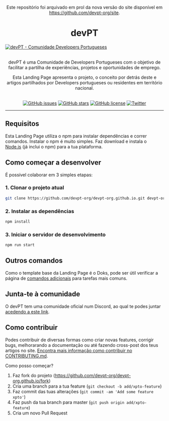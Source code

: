 <p align="center">Este repositório foi arquivado em prol da nova versão do site disponível em <a href="https://github.com/devpt-org/site">https://github.com/devpt-org/site</a>.</p>

<h1 align="center">devPT</h1>

<a href="https://devpt-org.github.io/" title="devPT">
  <img src="https://github.com/devpt-org/devpt-org.github.io/blob/master/static/devpt.png?raw=true" alt="devPT - Comunidade Developers Portugueses" />
</a>

<br />
<br />

<p align="center">
  devPT é uma Comunidade de Developers Portugueses com o objetivo de facilitar a partilha de experiências, projetos e oportunidades de emprego.
</p>

<p align="center">
  Esta Landing Page apresenta o projeto, o conceito por detrás deste e artigos partilhados por Developers portugueses ou residentes em território nacional.
</p>

<br />

<div align="center">
  <!-- Issues -->
  <a href="https://github.com/devpt-org/devpt-org.github.io/issues"><img alt="GitHub issues" src="https://img.shields.io/github/issues/devpt-org/devpt-org.github.io?style=for-the-badge"></a>
  <!-- Stars -->
  <a href="https://github.com/devpt-org/devpt-org.github.io/stargazers"><img alt="GitHub stars" src="https://img.shields.io/github/stars/devpt-org/devpt-org.github.io?style=for-the-badge"></a>
  <!-- License -->
  <a href="https://github.com/devpt-org/devpt-org.github.io/blob/master/LICENSE"><img alt="GitHub license" src="https://img.shields.io/github/license/devpt-org/devpt-org.github.io?style=for-the-badge"></a>
  </a>
  <!-- Tweet -->
  <a href="https://twitter.com/intent/tweet?text=Wow:&url=https%3A%2F%2Fgithub.com%2Fdevpt-org%2Fdevpt-org.github.io"><img alt="Twitter" src="https://img.shields.io/twitter/url?style=for-the-badge&url=https%3A%2F%2Fdevpt-org.github.io%2F"></a>
</div>

<hr />

## Requisitos

Esta Landing Page utiliza o npm para instalar dependências e correr comandos. Instalar o npm é muito simples. Faz download e instala o [Node.js](https://nodejs.org/) (já inclui o npm) para a tua plataforma.

## Como começar a desenvolver

É possível colaborar em 3 simples etapas:

### 1. Clonar o projeto atual

```bash
git clone https://github.com/devpt-org/devpt-org.github.io.git devpt-org.github.io && cd devpt-org.github.io
```

### 2. Instalar as dependências

```bash
npm install
```

### 3. Iniciar o servidor de desenvolvimento

```bash
npm run start
```

## Outros comandos

Como o template base da Landing Page é o Doks, pode ser útil verificar a página de [comandos adicionais](https://getdoks.org/docs/prologue/commands/) para tarefas mais comuns.

## Junta-te à comunidade

O devPT tem uma comunidade oficial num Discord, ao qual te podes juntar [acedendo a este link](https://discord.gg/52apEBYQb2).

## Como contribuir

Podes contribuir de diversas formas como criar novas features, corrigir bugs, melhorarando a documentação ou até fazendo cross-post dos teus artigos no site. [Encontra mais informação como contribuir no CONTRIBUTING.md](CONTRIBUTING.md).

Como posso começar?

1. Faz fork do projeto (<https://github.com/devpt-org/devpt-org.github.io/fork>)
2. Cria uma branch para a tua feature (`git checkout -b add/xpto-feature`)
3. Faz commit das tuas alterações (`git commit -am 'Add some feature xpto'`)
4. Faz push da tua branch para master (`git push origin add/xpto-feature`)
5. Cria um novo Pull Request
